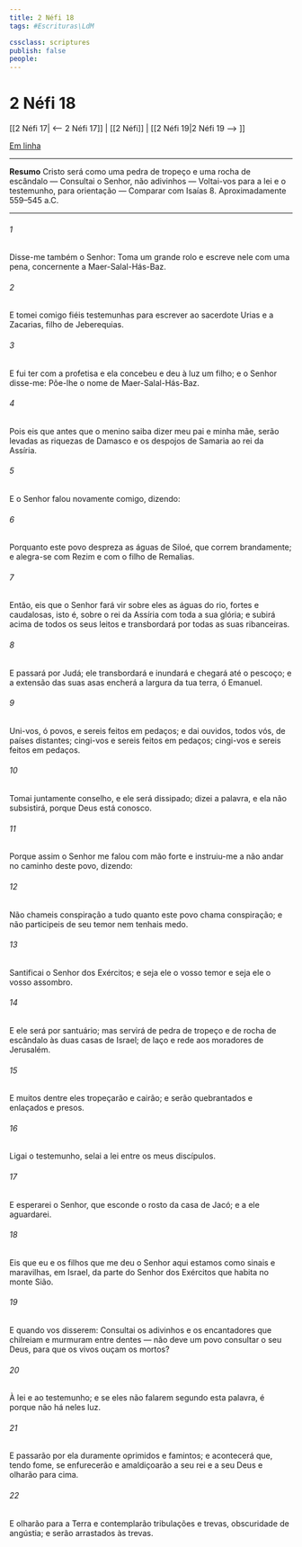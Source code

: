 ```yaml
---
title: 2 Néfi 18
tags: #Escrituras\LdM

cssclass: scriptures
publish: false
people:
---
```


# 2 Néfi 18
[[2 Néfi 17| <-- 2 Néfi 17]] | [[2 Néfi]] | [[2 Néfi 19|2 Néfi 19 --> ]]

[Em linha](https://churchofjesuschrist.org/study/scriptures/bofm/2-ne/18?lang=por)

---
__Resumo__
Cristo será como uma pedra de tropeço e uma rocha de escândalo — Consultai o Senhor, não adivinhos — Voltai-vos para a lei e o testemunho, para orientação — Comparar com Isaías 8. Aproximadamente 559–545 a.C.

---
###### 1 
Disse-me também o Senhor: Toma um grande rolo e escreve nele com uma pena, concernente a Maer-Salal-Hás-Baz.

###### 2 
E tomei comigo fiéis testemunhas para escrever ao sacerdote Urias e a Zacarias, filho de Jeberequias.

###### 3 
E fui ter com a profetisa e ela concebeu e deu à luz um filho; e o Senhor disse-me: Põe-lhe o nome de Maer-Salal-Hás-Baz.

###### 4 
Pois eis que antes que o menino saiba dizer meu pai e minha mãe, serão levadas as riquezas de Damasco e os despojos de Samaria ao rei da Assíria.

###### 5 
E o Senhor falou novamente comigo, dizendo:

###### 6 
Porquanto este povo despreza as águas de Siloé, que correm brandamente; e alegra-se com Rezim e com o filho de Remalias.

###### 7 
Então, eis que o Senhor fará vir sobre eles as águas do rio, fortes e caudalosas, isto é, sobre o rei da Assíria com toda a sua glória; e subirá acima de todos os seus leitos e transbordará por todas as suas ribanceiras.

###### 8 
E passará por Judá; ele transbordará e inundará e chegará até o pescoço; e a extensão das suas asas encherá a largura da tua terra, ó Emanuel.

###### 9 
Uni-vos, ó povos, e sereis feitos em pedaços; e dai ouvidos, todos vós, de países distantes; cingi-vos e sereis feitos em pedaços; cingi-vos e sereis feitos em pedaços.

###### 10 
Tomai juntamente conselho, e ele será dissipado; dizei a palavra, e ela não subsistirá, porque Deus está conosco.

###### 11 
Porque assim o Senhor me falou com mão forte e instruiu-me a não andar no caminho deste povo, dizendo:

###### 12 
Não chameis conspiração a tudo quanto este povo chama conspiração; e não participeis de seu temor nem tenhais medo.

###### 13 
Santificai o Senhor dos Exércitos; e seja ele o vosso temor e seja ele o vosso assombro.

###### 14 
E ele será por santuário; mas servirá de pedra de tropeço e de rocha de escândalo às duas casas de Israel; de laço e rede aos moradores de Jerusalém.

###### 15 
E muitos dentre eles tropeçarão e cairão; e serão quebrantados e enlaçados e presos.

###### 16 
Ligai o testemunho, selai a lei entre os meus discípulos.

###### 17 
E esperarei o Senhor, que esconde o rosto da casa de Jacó; e a ele aguardarei.

###### 18 
Eis que eu e os filhos que me deu o Senhor aqui estamos como sinais e maravilhas, em Israel, da parte do Senhor dos Exércitos que habita no monte Sião.

###### 19 
E quando vos disserem: Consultai os adivinhos e os encantadores que chilreiam e murmuram entre dentes — não deve um povo consultar o seu Deus, para que os vivos ouçam os mortos?

###### 20 
À lei e ao testemunho; e se eles não falarem segundo esta palavra, é porque não há neles luz.

###### 21 
E passarão por ela duramente oprimidos e famintos; e acontecerá que, tendo fome, se enfurecerão e amaldiçoarão a seu rei e a seu Deus e olharão para cima.

###### 22 
E olharão para a Terra e contemplarão tribulações e trevas, obscuridade de angústia; e serão arrastados às trevas.

